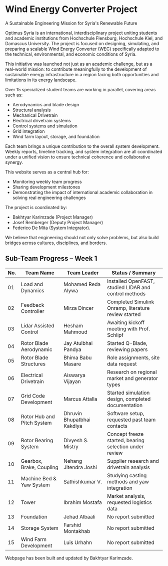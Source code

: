 # Wind Energy Converter Project

A Sustainable Engineering Mission for Syria's Renewable Future

Optimus Syria is an international, interdisciplinary project uniting students and academic institutions from Hochschule Flensburg, Hochschule Kiel, and Damascus University. The project is focused on designing, simulating, and preparing a scalable Wind Energy Converter (WEC) specifically adapted to the technical, environmental, and economic conditions of Syria.

This initiative was launched not just as an academic challenge, but as a real-world mission: to contribute meaningfully to the development of sustainable energy infrastructure in a region facing both opportunities and limitations in its energy landscape.

Over 15 specialized student teams are working in parallel, covering areas such as:
- Aerodynamics and blade design
- Structural analysis
- Mechanical Drivetrain
- Electrical drivetrain systems
- Control systems and simulation
- Grid integration
- Wind farm layout, storage, and foundation

Each team brings a unique contribution to the overall system development. Weekly reports, timeline tracking, and system integration are all coordinated under a unified vision to ensure technical coherence and collaborative synergy.

This website serves as a central hub for:
- Monitoring weekly team progress
- Sharing development milestones
- Demonstrating the impact of international academic collaboration in solving real engineering challenges

The project is coordinated by:
- Bakhtyar Karimzade (Project Manager)
- Josef Remberger (Deputy Project Manager)
- Federico De Mita (System Integrator).

We believe that engineering should not only solve problems, but also build bridges across cultures, disciplines, and borders.


## Sub-Team Progress – Week 1

| No. | Team Name                    | Team Leader                | Status / Summary                                        |
|-----|------------------------------|-----------------------------|----------------------------------------------------------|
| 01  | Load and Dynamics            | Mohamed Reda Alywa         | Installed OpenFAST, studied LIDAR and control methods   |
| 02  | Feedback Controller          | Mirza Dincer               | Completed Simulink Onramp, literature review started    |
| 03  | Lidar Assisted Control       | Hesham Mahmoud             | Awaiting kickoff meeting with Prof. Schlipf             |
| 04  | Rotor Blade Aerodynamic      | Jay Atulbhai Pandya        | Started Q-Blade, reviewing papers                       |
| 05  | Rotor Blade Structures       | Bhima Babu Masare          | Role assignments, site data request                     |
| 06  | Electrical Drivetrain        | Aiswarya Vijayan           | Research on regional market and generator types         |
| 07  | Grid Code Development        | Marcus Attalla             | Started simulation design, completed documentation      |
| 08  | Rotor Hub and Pitch System   | Dhruvin Bhupatbhai Kakdiya | Software setup, requested past team contacts            |
| 09  | Rotor Bearing System         | Divyesh S. Mistry          | Concept freeze started, bearing selection under review  |
| 10  | Gearbox, Brake, Coupling     | Nehang Jitendra Joshi      | Supplier research and drivetrain analysis               |
| 11  | Machine Bed & Yaw System     | Sathishkumar V.            | Studying casting methods and yaw integration            |
| 12  | Tower                        | Ibrahim Mostafa            | Market analysis, requested logistics data               |
| 13  | Foundation                   | Jehad Albaali              | No report submitted                                     |
| 14  | Storage System               | Farshid Montakhab          | No report submitted                                     |
| 15  | Wind Farm Development        | Luis Urhahn                | No report submitted                                     |



Webpage has been built and updated by Bakhtyar Karimzade.
